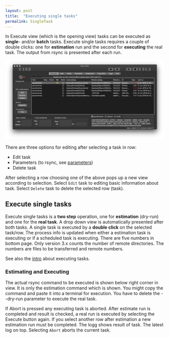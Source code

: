 ```yaml
---
layout: post
title:  "Executing single tasks"
permalink: SingleTask
---
```

In Execute view (which is the opening view) tasks can be executed as **single**- and/or **batch** tasks. Execute single tasks requires a couple of double clicks: one for **estimation** run and the second for **executing** the real task. The output from rsync is presented after each run.

![](/images/RsyncOSX/master/singletask/singletask.png)

There are three options for editing after selecting a task in row:

- Edit task
- Parameters (to rsync, see [parameters](/Parameters))
- Delete task

After selecting a row choosing one of the above pops up a new view according to selection. Select `Edit` task to editing basic information about task. Select `Delete` task to delete the selected row (task).

## Execute single tasks

Execute single tasks is a **two step** operation, one for **estimation** (dry-run) and one for the **real task**. A drop down view is automatically presented after both tasks. A single task is executed by  a **double click** on the selected task/row. The process info is updated when either a estimation task is executing or if a scheduled task is executing. There are five numbers in bottom page. Only version 3.x counts the number of remote directories. The numbers are files to be transferred and remote numbers.

See also the [intro](/Intro) about executing tasks.

### Estimating and Executing

The actual rsync command to be executed is shown below right corner in view. It is only the estimation command which is shown. You might copy the command and paste it into a terminal for execution. You have to delete the --dry-run parameter to execute the real task.

If Abort is pressed any executing task is aborted. After estimate run is completed and result is checked, a real run is executed by selecting the Execute button again. If you select another row after estimation a new estimation run must be completed.
The logg shows result of task. The latest log on top.
Selecting `Abort` aborts the current task.
